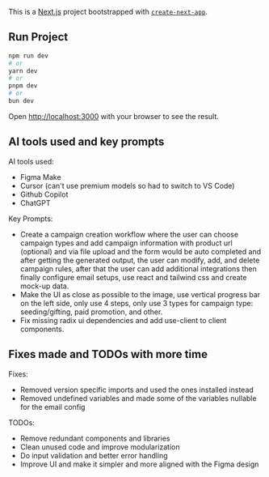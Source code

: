 This is a [Next.js](https://nextjs.org) project bootstrapped with [`create-next-app`](https://nextjs.org/docs/app/api-reference/cli/create-next-app).

## Run Project

```bash
npm run dev
# or
yarn dev
# or
pnpm dev
# or
bun dev
```

Open [http://localhost:3000](http://localhost:3000) with your browser to see the result.

## AI tools used and key prompts

AI tools used:

- Figma Make
- Cursor (can't use premium models so had to switch to VS Code)
- Github Copilot
- ChatGPT

Key Prompts:

- Create a campaign creation workflow where the user can choose campaign types and add campaign information with product url (optional) and via file upload and the form would be auto completed and after getting the generated output, the user can modify, add, and delete campaign rules, after that the user can add additional integrations then finally configure email setups, use react and tailwind css and create mock-up data.
- Make the UI as close as possible to the image, use vertical progress bar on the left side, only use 4 steps, only use 3 types for campaign type: seeding/gifting, paid promotion, and other.
- Fix missing radix ui dependencies and add use-client to client components.

## Fixes made and TODOs with more time

Fixes:

- Removed version specific imports and used the ones installed instead
- Removed undefined variables and made some of the variables nullable for the email config

TODOs:

- Remove redundant components and libraries
- Clean unused code and improve modularization
- Do input validation and better error handling
- Improve UI and make it simpler and more aligned with the Figma design
